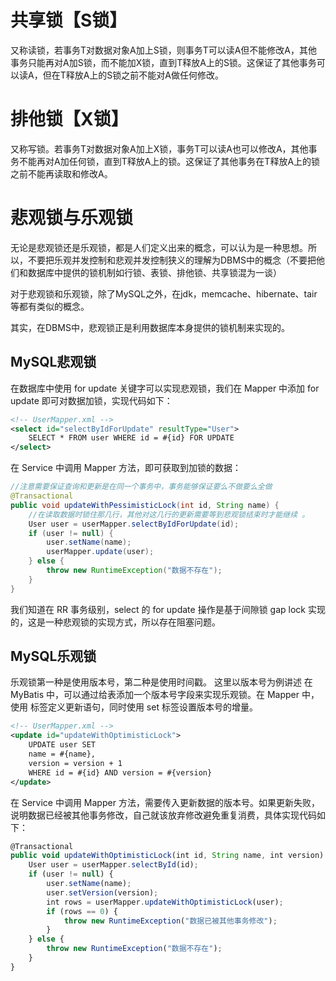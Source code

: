 # 共享锁【S锁】  
又称读锁，若事务T对数据对象A加上S锁，则事务T可以读A但不能修改A，其他事务只能再对A加S锁，而不能加X锁，直到T释放A上的S锁。这保证了其他事务可以读A，但在T释放A上的S锁之前不能对A做任何修改。

# 排他锁【X锁】
又称写锁。若事务T对数据对象A加上X锁，事务T可以读A也可以修改A，其他事务不能再对A加任何锁，直到T释放A上的锁。这保证了其他事务在T释放A上的锁之前不能再读取和修改A。


# 悲观锁与乐观锁
无论是悲观锁还是乐观锁，都是人们定义出来的概念，可以认为是一种思想。所以，不要把乐观并发控制和悲观并发控制狭义的理解为DBMS中的概念（不要把他们和数据库中提供的锁机制如行锁、表锁、排他锁、共享锁混为一谈）

对于悲观锁和乐观锁，除了MySQL之外，在jdk，memcache、hibernate、tair等都有类似的概念。

其实，在DBMS中，悲观锁正是利用数据库本身提供的锁机制来实现的。
## MySQL悲观锁
在数据库中使用 for update 关键字可以实现悲观锁，我们在 Mapper 中添加 for update 即可对数据加锁，实现代码如下：
```xml
<!-- UserMapper.xml -->
<select id="selectByIdForUpdate" resultType="User">
    SELECT * FROM user WHERE id = #{id} FOR UPDATE
</select>
```

在 Service 中调用 Mapper 方法，即可获取到加锁的数据：
```java
//注意需要保证查询和更新是在同一个事务中，事务能够保证要么不做要么全做
@Transactional
public void updateWithPessimisticLock(int id, String name) {
	//在读取数据时锁住那几行，其他对这几行的更新需要等到悲观锁结束时才能继续 。
    User user = userMapper.selectByIdForUpdate(id);
    if (user != null) {
        user.setName(name);
        userMapper.update(user);
    } else {
        throw new RuntimeException("数据不存在");
    }
}
```
我们知道在 RR 事务级别，select 的 for update 操作是基于间隙锁 gap lock 实现的，这是一种悲观锁的实现方式，所以存在阻塞问题。
## MySQL乐观锁
乐观锁第一种是使用版本号，第二种是使用时间戳。
这里以版本号为例讲述
在 MyBatis 中，可以通过给表添加一个版本号字段来实现乐观锁。在 Mapper 中，使用 标签定义更新语句，同时使用 set 标签设置版本号的增量。
```xml
<!-- UserMapper.xml -->
<update id="updateWithOptimisticLock">
    UPDATE user SET
    name = #{name},
    version = version + 1
    WHERE id = #{id} AND version = #{version}
</update>
```

在 Service 中调用 Mapper 方法，需要传入更新数据的版本号。如果更新失败，说明数据已经被其他事务修改，自己就该放弃修改避免重复消费，具体实现代码如下：
```javascript
@Transactional
public void updateWithOptimisticLock(int id, String name, int version) {
    User user = userMapper.selectById(id);
    if (user != null) {
        user.setName(name);
        user.setVersion(version);
        int rows = userMapper.updateWithOptimisticLock(user);
        if (rows == 0) {
            throw new RuntimeException("数据已被其他事务修改");
        }
    } else {
        throw new RuntimeException("数据不存在");
    }
}
```